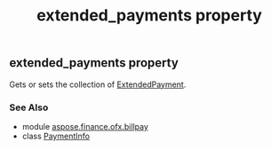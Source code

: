 ﻿---
title: extended_payments property
second_title: Aspose.Finance for Python via .NET API References
description: 
type: docs
weight: 80
url: /python-net/aspose.finance.ofx.billpay/paymentinfo/extended_payments/
is_root: false
---

## extended_payments property


Gets or sets the collection of [ExtendedPayment](/finance/python-net/aspose.finance.ofx.billpay/extendedpayment).

### See Also
* module [aspose.finance.ofx.billpay](../../)
* class [PaymentInfo](/finance/python-net/aspose.finance.ofx.billpay/paymentinfo)
